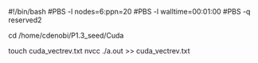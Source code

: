 #!/bin/bash
#PBS -l nodes=6:ppn=20
#PBS -l walltime=00:01:00
#PBS -q reserved2

cd /home/cdenobi/P1.3_seed/Cuda

touch cuda_vectrev.txt
nvcc ./a.out >> cuda_vectrev.txt

